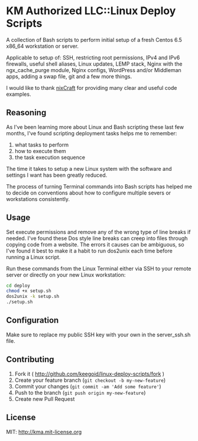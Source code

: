 # KM Authorized LLC::Linux Deploy Scripts

A collection of Bash scripts to perform initial setup of a fresh Centos 6.5 x86_64 workstation or server.

Applicable to setup of: SSH, restricting root permissions, IPv4 and IPv6 firewalls, useful shell aliases, Linux updates, LEMP stack, Nginx with the ngx_cache_purge module, Nginx configs, WordPress and/or Middleman apps, adding a swap file, git and a few more things.

I would like to thank [nixCraft][6] for providing many clear and useful code examples.

## Reasoning

As I've been learning more about Linux and Bash scripting these last few months, I've found scripting deployment tasks helps me to remember:
1. what tasks to perform
1. how to execute them
1. the task execution sequence

The time it takes to setup a new Linux system with the software and settings I want has been greatly reduced. 

The process of turning Terminal commands into Bash scripts has helped me to decide on conventions about how to configure multiple severs or workstations consistently.

## Usage

Set execute permissions and remove any of the wrong type of line breaks if needed. I've found these Dos style line breaks can creep into files through copying code from a website. The errors it causes can be ambiguous, so I've found it best to make it a habit to run dos2unix each time before running a Linux script.

Run these commands from the Linux Terminal either via SSH to your remote server or directly on your new Linux workstation:

```Bash
cd deploy
chmod +x setup.sh
dos2unix -k setup.sh
./setup.sh
```

## Configuration



Make sure to replace my public SSH key with your own in the server_ssh.sh file.

## Contributing

1. Fork it ( http://github.com/keegoid/linux-deploy-scripts/fork )
2. Create your feature branch (`git checkout -b my-new-feature`)
3. Commit your changes (`git commit -am 'Add some feature'`)
4. Push to the branch (`git push origin my-new-feature`)
5. Create new Pull Request

## License

MIT: http://kma.mit-license.org


[6]: http://www.cyberciti.biz/faq